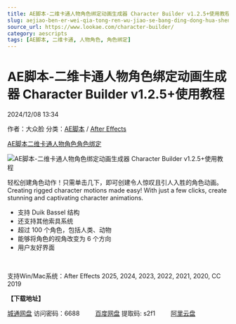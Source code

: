 ```yaml
---
title: AE脚本-二维卡通人物角色绑定动画生成器 Character Builder v1.2.5+使用教程
slug: aejiao-ben-er-wei-qia-tong-ren-wu-jiao-se-bang-ding-dong-hua-sheng-cheng-qi-character-builder-v1-2-5-shi-yong-jiao-cheng
source_url: https://www.lookae.com/character-builder/
category: aescripts
tags: [AE脚本, 二维卡通, 人物角色, 角色绑定]
---
```

# AE脚本-二维卡通人物角色绑定动画生成器 Character Builder v1.2.5+使用教程

2024/12/08 13:34

作者：大众脸
分类：[AE脚本](https://www.lookae.com/after-effects/aescripts/) / [After Effects](https://www.lookae.com/after-effects/)

[AE脚本](https://www.lookae.com/tag/ae%e8%84%9a%e6%9c%ac/)[二维卡通](https://www.lookae.com/tag/%e4%ba%8c%e7%bb%b4%e5%8d%a1%e9%80%9a/)[人物角色](https://www.lookae.com/tag/%e4%ba%ba%e7%89%a9%e8%a7%92%e8%89%b2/)[角色绑定](https://www.lookae.com/tag/%e8%a7%92%e8%89%b2%e7%bb%91%e5%ae%9a/)

![AE脚本-二维卡通人物角色绑定动画生成器 Character Builder v1.2.5+使用教程](https://www.lookae.com/wp-content/uploads/2024/12/Character-Builder.jpg "AE脚本-二维卡通人物角色绑定动画生成器 Character Builder v1.2.5+使用教程-LookAE.com")

轻松创建角色动作！只需单击几下，即可创建令人惊叹且引人入胜的角色动画。Creating rigged character motions made easy! With just a few clicks, create stunning and captivating character animations.

* 支持 Duik Bassel 结构
* 还支持其他索具系统
* 超过 100 个角色，包括人类、动物
* 能够将角色的视角改变为 6 个方向
* 用户友好界面

[﻿﻿﻿](http://cloud.video.taobao.com/play/u/null/p/1/e/6/t/1/497725450188.mp4)

支持Win/Mac系统：After Effects 2025, 2024, 2023, 2022, 2021, 2020, CC 2019

**【下载地址】**

[城通网盘](https://url70.ctfile.com/f/2827370-1433881666-0fe49f?p=4431) 访问密码：6688         [百度网盘](https://pan.baidu.com/s/1fEsw0ArZKPIrWwknVQ-Pug?pwd=s2f1) 提取码: s2f1         [阿里云盘](https://www.alipan.com/s/rzsMzLefqoS)
